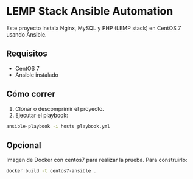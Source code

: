# LEMP Stack Ansible Automation

Este proyecto instala Nginx, MySQL y PHP (LEMP stack) en CentOS 7 usando Ansible.

## Requisitos
- CentOS 7
- Ansible instalado

## Cómo correr
1. Clonar o descomprimir el proyecto.
2. Ejecutar el playbook:

```bash
ansible-playbook -i hosts playbook.yml
```

## Opcional

Imagen de Docker con centos7 para realizar la prueba.
Para construirlo:
```bash
docker build -t centos7-ansible .